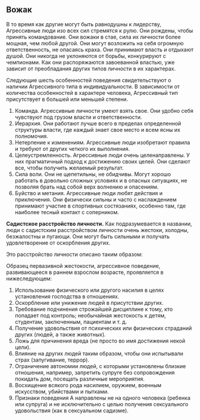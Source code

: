 ## Вожак

В то время как другие могут быть равнодушны к лидерству, Агрессивные люди изо всех сил стремятся к рулю. Они рождены, чтобы принять командование. Они вожаки в стае, сила их личности более мощная, чем любой другой. Они могут возложить на себя огромную ответственность, не опасаясь краха. Они принимают власть и отдыхают душой. Они никогда не уклоняются от борьбы, конкурируют с чемпионами. Как они распоряжаются завоеванной властью, уже зависит от преобладания других типов личности в их характерах.

Следующие шесть особенностей поведения свидетельствуют о наличии Агрессивного типа в индивидуальности. В зависимости от количества особенностей в характере человека, Агрессивный тип присутствует в большей или меньшей степени.

1. Команда. Агрессивные личности умеют взять свое. Они удобно себя чувствуют под грузом власти и ответственности.
2. Иерархия. Они работают лучше всего в пределах определенной структуры власти, где каждый знает свое место и всем ясны их полномочия.
3. Нетерпение к изменениям. Агрессивные люди изобретают правила и требуют от других четкого их выполнения.
4. Целеустремленность. Агрессивные люди очень целенаправлены. У них прагматичный подход к достижению своих целей. Они сделают все, чтобы получить желаемый результат.
5. Сила воли. Они не щепетильны, не обидчивы. Могут хорошо работать в довольно сложных условиях и в опасных ситуациях, не позволяя брать над собой верх волнению и опасениям.
6. Буйство и метания. Агрессивные люди любят действия и приключения. Они физически сильны и часто с наслаждением принимают участие в спортивных состязаниях, особенно там, где наиболее тесный контакт с соперником.

**Садистское расстройство личности.** Как подразумевается в названии, люди с садистским расстройством личности очень жестоки, холодны, безжалостны и пугающи. Они могут быть сильными и получать удовлетворение от оскорбления других.

Это расстройство личности описано таким образом:

Образец первазивной жестокости, агрессивное поведение, развивающееся в раннем взрослом возрасте, проявляется в нижеследующем:

1. Использование физического или другого насилия в целях установления господства в отношениях.
2. Оскорбление или унижение людей в присутствии других.
3. Требование подчинения строжайшей дисциплине к тому, кто попадает под контроль; необычайная жестокость к детям, студентам, заключенным, пациентам и т. д.
4. Получение удовольствия от психических или физических страданий других (людей, а также животных).
5. Ложь для причинения вреда (не просто во имя достижения некой цели).
6. Влияние на других людей таким образом, чтобы они испытывали страх (запугивание, террор).
7. Ограничение автономии людей, с которыми установлены близкие отношения, например, запретить супруге без сопровождения покидать дом, посещать различные мероприятия.
8. Восхищение всякого рода насилием, оружием, военным искусством, убийствами и пытками.
9. Признаки поведения А направлены не на одного человека (ребенка или супруга) и не исключительно с целью получения сексуального удовольствия (как в сексуальном садизме).
